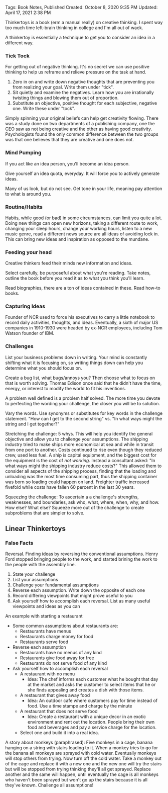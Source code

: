 Tags: Book Notes, Published
Created: October 8, 2020 9:35 PM
Updated: April 17, 2021 2:38 PM

Thinkertoys is a book (erm a manual really) on creative thinking. I spent way too much time left-brain thinking in college and I'm all out of wack.

A thinkertoy is essentially a technique to get you to consider an idea in a different way.

### Tick Tock

For getting out of negative thinking. It's no secret we can use positive thinking to help us reframe and relieve pressure on the task at hand. 

1. Zero in on and write down negative thoughts that are preventing you from realizing your goal. Write them under "tick".
2. Sit quietly and examine the negatives. Learn how you are irrationally twisting things and blowing them out of proportion.
3. Substitute an objective, positive thought for each subjective, negative one. Write these under "tock".

Simply spinning your original beliefs can help get creativity flowing. There was a study done on two departments of a publishing company, one the CEO saw as not being creative and the other as having good creativity. Psychologists found the only common difference between the two groups was that one believes that they are creative and one does not.

### Mind Pumping

If you act like an idea person, you'll become an idea person.

Give yourself an idea quota, everyday. It will force you to actively generate ideas.

Many of us look, but do not see. Get tone in your life, meaning pay attention to what is around you.

### Routine/Habits

Habits, while good (or bad) in some circumstances, can limit you quite a lot. Doing new things can open new horizons, taking a different route to work, changing your sleep hours, change your working hours, listen to a new music genre, read a different news source are all ideas of avoiding lock in. This can bring new ideas and inspiration as opposed to the mundane.

### Feeding your head

Creative thinkers feed their minds new information and ideas.

Select carefully, be purposeful about what you're reading. Take notes, outline the book before you read it as to what you think you'll learn.

Read biographies, there are a ton of ideas contained in these. Read how-to books.

### Capturing Ideas

Founder of NCR used to force his executives to carry a little notebook to record daily activities, thoughts, and ideas. Eventually, a sixth of major US companies in 1910-1930 were headed by ex-NCR employees, including Tom Watson founder of IBM.

### Challenges

List your business problems down in writing. Your mind is constantly shifting what it is focusing on, so writing things down can help you determine what you should focus on. 

Create a bug list, what bugs/annoys you? Then choose what to focus on that is worth solving. Thomas Edison once said that he didn't have the time, energy, or interest to modify the world to fit his inventions.

A problem well defined is a problem half solved. The more time you devote to perfecting the wording your challenge, the closer you will be to solution.

Vary the words. Use synonyms or substitutes for key words in the challenge statement. "How can I get to the second string" vs. "In what ways might the string and I get together?"

Stretching the challenge: 5 whys. This will help you identify the general objective and allow you to challenge your assumptions. The shipping industry tried to make ships more economical at sea and while in transit from one port to another. Costs continued to rise even though they reduced crew, used less fuel. A ship is capital equipment, and the biggest cost for the equipment is the cost of *not working.* Instead a consultant asked: "In what ways might the shipping industry reduce costs?" This allowed them to consider all aspects of the shipping process, finding that the loading and unloading was the most time consuming part, thus the shipping container was born so loading could happen on land. Freighter traffic increased fivefold while costs have fallen 60 percent in the last 30 years.

Squeezing the challenge: To ascertain a a challenge's strengths, weaknesses, and boundaries, ask who, what, where, when, why, and how. How else? What else? Squeeze more out of the challenge to create subproblems that are simpler to solve. 

## Linear Thinkertoys

### False Facts

Reversal. Finding ideas by reversing the conventional assumptions. Henry Ford stopped bringing people to the work, and started brining the work to the people with the assembly line.

1. State your challenge
2. List your assumptions
3. Challenge your fundamental assumptions
4. Reverse each assumption. Write down the opposite of each one
5. Record differing viewpoints that might prove useful to you
6. Ask yourself how to accomplish each reversal. List as many useful viewpoints and ideas as you can

An example with starting a restaurant

- Some common assumptions about restaurants are:
    - Restaurants have menus
    - Restaurants charge money for food
    - Restaurants serve food
- Reverse each assumption
    - Restaurants have no menus of any kind
    - Restaurants give food away for free
    - Restaurants do not serve food of any kind
- Ask yourself how to accomplish each reversal
    - A restaurant with no menu
        - Idea: The chef informs each customer what he bought that day at the market and asks the customer to select items that he or she finds appealing and creates a dish with those items.
    - A restaurant that gives away food
        - Idea: An outdoor cafe where customers pay for time instead of food. Use a time stampe and charge by the minute
    - A restaurant that does not serve food
        - Idea: Create a restaurant with a unique decor in an exotic environment and rent out the location. People bring their own food and beverages and pay a service charge for the location.
    - Select one and build it into a real idea.

A story about monkeys (paraphrased): Five monkeys in a cage, banana hanging on a string with stairs leading to it. When a monkey tries to go for the banana all monkeys are sprayed with cold water. Eventually monkeys will stop others from trying. Now turn off the cold water. Take a monkey out of the cage and replace it with a new one and the new one will try the stairs but will be stopped from trying thinking they'll all get sprayed. Replace another and the same will happen, until eventually the cage is all monkeys who haven't been sprayed but won't go up the stairs because it is all they've known. Challenge all assumptions!